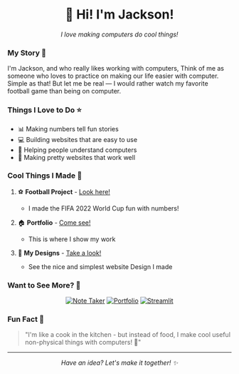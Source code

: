 <div align="center">
  <h1>👋 Hi! I'm Jackson!</h1>
  <p><em>I love making computers do cool things!</em></p>
</div>

### My Story 📖

I'm Jackson, and who really likes working with computers, Think of me as someone who loves to practice on making our life easier with computer. Simple as that! But let me be real — I would rather watch my favorite football game than being on computer.

### Things I Love to Do ⭐

- 📊 Making numbers tell fun stories
- 💻 Building websites that are easy to use
- 🤝 Helping people understand computers
- 🎨 Making pretty websites that work well

### Cool Things I Made 🎈

1. ⚽ **Football Project** - [Look here!](https://fifa2022quatarpy-hmvrzv7bmjycqpkrftxtbl.streamlit.app/)
   - I made the FIFA 2022 World Cup fun with numbers!
     
2. 🏠 **Portfolio** - [Come see!](https://jackson-mu.github.io/Jackson-Mukeshimana-Portfolio/)
   - This is where I show my work
     
3. 🎨 **My Designs** - [Take a look!](https://jacksonaholtel.my.canva.site/)
   - See the nice and simplest website Design I made

### Want to See More? 👀

<div align="center">

[![Note Taker](https://img.shields.io/badge/Note_Taker-Try_it!-green?style=for-the-badge&logo=github)](https://wyz4xd.csb.app/)
[![Portfolio](https://img.shields.io/badge/Portfolio-Visit%20me!-blue?style=for-the-badge&logo=github)](https://jackson-mu.github.io/Jackson-Mukeshimana-Portfolio/)
[![Streamlit](https://img.shields.io/badge/Projects-Look%20here!-red?style=for-the-badge&logo=github)](https://fifa2022quatarpy-hmvrzv7bmjycqpkrftxtbl.streamlit.app/)

</div>

### Fun Fact 🌟

> "I'm like a cook in the kitchen - but instead of food, I make cool useful non-physical things with computers! 🍳"

---
<div align="center">
  <i>Have an idea? Let's make it together! ✨</i>
</div>

